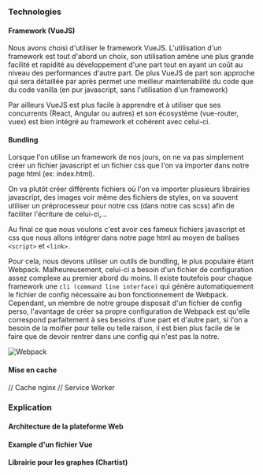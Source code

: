 ### Technologies

#### Framework (VueJS)

Nous avons choisi d'utiliser le framework VueJS.
L'utilisation d'un framework est tout d'abord un choix, son utilisation amène une plus grande facilité et rapidité au développement
d'une part tout en ayant un coût au niveau des performances d'autre part.
De plus VueJS de part son approche qui sera détaillée par après permet une meilleur maintenabilité du code que du code vanilla 
(en pur javascript, sans l'utilisation d'un framework)

Par ailleurs VueJS est plus facile à apprendre et à utiliser que ses concurrents (React, Angular ou autres) 
et son écosystème (vue-router, vuex) est bien intégré au framework et cohérent avec celui-ci.

#### Bundling

Lorsque l'on utilise un framework de nos jours, on ne va pas simplement créer un fichier javascript et un fichier css que l'on va importer
dans notre page html (ex: index.html). 

On va plutôt créer différents fichiers où l'on va importer plusieurs librairies javascript, des images voir même des fichiers de styles, 
on va souvent utiliser un préprocesseur pour notre css (dans notre cas scss) afin de faciliter l'écriture de celui-ci,...

Au final ce que nous voulons c'est avoir ces fameux fichiers javascript et css que nous allons intégrer dans notre page html 
au moyen de balises `<script>` et `<link>`.

Pour cela, nous devons utiliser un outils de bundling, le plus populaire étant Webpack.
Malheureusement, celui-ci a besoin d'un fichier de configuration assez complexe au premier abord du moins. Il existe toutefois 
pour chaque framework une `cli (command line interface)` qui génère automatiquement le fichier de config nécessaire au bon fonctionnement de Webpack.
Cependant, un membre de notre groupe disposait d'un fichier de config perso, l'avantage de créer sa propre configuration de Webpack 
est qu'elle correspond parfaitement à ses besoins d'une part et d'autre part, si l'on a besoin de la moifier pour telle ou telle raison, 
il est bien plus facile de le faire que de devoir rentrer dans une config qui n'est pas la notre.


![Webpack](https://dab1nmslvvntp.cloudfront.net/wp-content/uploads/2017/01/1484692838webpack-dependency-tree.png)

#### Mise en cache

// Cache nginx
// Service Worker

### Explication

#### Architecture de la plateforme Web

#### Example d'un fichier Vue

#### Librairie pour les graphes (Chartist)
